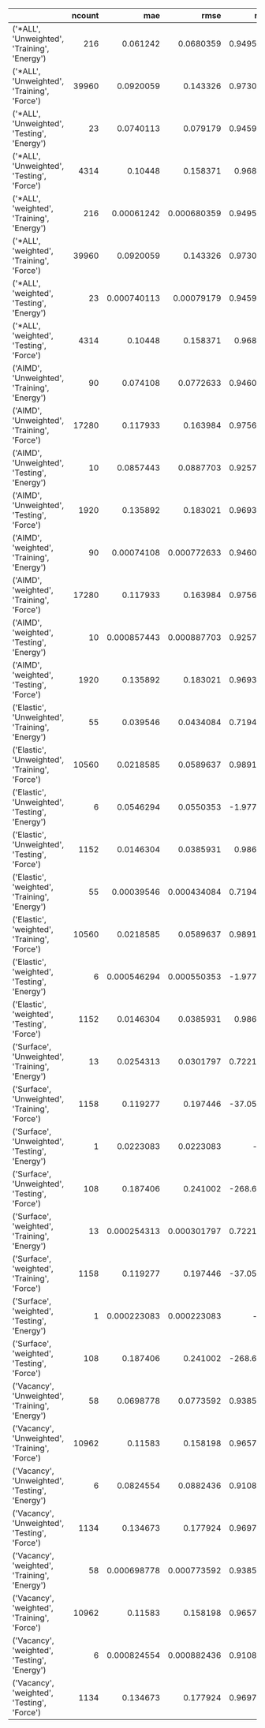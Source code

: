 |                                                 |   ncount |         mae |        rmse |         rsq |
|:------------------------------------------------|---------:|------------:|------------:|------------:|
| ('*ALL', 'Unweighted', 'Training', 'Energy')    |      216 | 0.061242    | 0.0680359   |    0.949515 |
| ('*ALL', 'Unweighted', 'Training', 'Force')     |    39960 | 0.0920059   | 0.143326    |    0.973024 |
| ('*ALL', 'Unweighted', 'Testing', 'Energy')     |       23 | 0.0740113   | 0.079179    |    0.945913 |
| ('*ALL', 'Unweighted', 'Testing', 'Force')      |     4314 | 0.10448     | 0.158371    |    0.96831  |
| ('*ALL', 'weighted', 'Training', 'Energy')      |      216 | 0.00061242  | 0.000680359 |    0.949515 |
| ('*ALL', 'weighted', 'Training', 'Force')       |    39960 | 0.0920059   | 0.143326    |    0.973024 |
| ('*ALL', 'weighted', 'Testing', 'Energy')       |       23 | 0.000740113 | 0.00079179  |    0.945913 |
| ('*ALL', 'weighted', 'Testing', 'Force')        |     4314 | 0.10448     | 0.158371    |    0.96831  |
| ('AIMD', 'Unweighted', 'Training', 'Energy')    |       90 | 0.074108    | 0.0772633   |    0.946006 |
| ('AIMD', 'Unweighted', 'Training', 'Force')     |    17280 | 0.117933    | 0.163984    |    0.975609 |
| ('AIMD', 'Unweighted', 'Testing', 'Energy')     |       10 | 0.0857443   | 0.0887703   |    0.925752 |
| ('AIMD', 'Unweighted', 'Testing', 'Force')      |     1920 | 0.135892    | 0.183021    |    0.969387 |
| ('AIMD', 'weighted', 'Training', 'Energy')      |       90 | 0.00074108  | 0.000772633 |    0.946006 |
| ('AIMD', 'weighted', 'Training', 'Force')       |    17280 | 0.117933    | 0.163984    |    0.975609 |
| ('AIMD', 'weighted', 'Testing', 'Energy')       |       10 | 0.000857443 | 0.000887703 |    0.925752 |
| ('AIMD', 'weighted', 'Testing', 'Force')        |     1920 | 0.135892    | 0.183021    |    0.969387 |
| ('Elastic', 'Unweighted', 'Training', 'Energy') |       55 | 0.039546    | 0.0434084   |    0.719482 |
| ('Elastic', 'Unweighted', 'Training', 'Force')  |    10560 | 0.0218585   | 0.0589637   |    0.989112 |
| ('Elastic', 'Unweighted', 'Testing', 'Energy')  |        6 | 0.0546294   | 0.0550353   |   -1.97742  |
| ('Elastic', 'Unweighted', 'Testing', 'Force')   |     1152 | 0.0146304   | 0.0385931   |    0.98651  |
| ('Elastic', 'weighted', 'Training', 'Energy')   |       55 | 0.00039546  | 0.000434084 |    0.719482 |
| ('Elastic', 'weighted', 'Training', 'Force')    |    10560 | 0.0218585   | 0.0589637   |    0.989112 |
| ('Elastic', 'weighted', 'Testing', 'Energy')    |        6 | 0.000546294 | 0.000550353 |   -1.97742  |
| ('Elastic', 'weighted', 'Testing', 'Force')     |     1152 | 0.0146304   | 0.0385931   |    0.98651  |
| ('Surface', 'Unweighted', 'Training', 'Energy') |       13 | 0.0254313   | 0.0301797   |    0.722108 |
| ('Surface', 'Unweighted', 'Training', 'Force')  |     1158 | 0.119277    | 0.197446    |  -37.0586   |
| ('Surface', 'Unweighted', 'Testing', 'Energy')  |        1 | 0.0223083   | 0.0223083   | -inf        |
| ('Surface', 'Unweighted', 'Testing', 'Force')   |      108 | 0.187406    | 0.241002    | -268.658    |
| ('Surface', 'weighted', 'Training', 'Energy')   |       13 | 0.000254313 | 0.000301797 |    0.722108 |
| ('Surface', 'weighted', 'Training', 'Force')    |     1158 | 0.119277    | 0.197446    |  -37.0586   |
| ('Surface', 'weighted', 'Testing', 'Energy')    |        1 | 0.000223083 | 0.000223083 | -inf        |
| ('Surface', 'weighted', 'Testing', 'Force')     |      108 | 0.187406    | 0.241002    | -268.658    |
| ('Vacancy', 'Unweighted', 'Training', 'Energy') |       58 | 0.0698778   | 0.0773592   |    0.938505 |
| ('Vacancy', 'Unweighted', 'Training', 'Force')  |    10962 | 0.11583     | 0.158198    |    0.965732 |
| ('Vacancy', 'Unweighted', 'Testing', 'Energy')  |        6 | 0.0824554   | 0.0882436   |    0.910812 |
| ('Vacancy', 'Unweighted', 'Testing', 'Force')   |     1134 | 0.134673    | 0.177924    |    0.969738 |
| ('Vacancy', 'weighted', 'Training', 'Energy')   |       58 | 0.000698778 | 0.000773592 |    0.938505 |
| ('Vacancy', 'weighted', 'Training', 'Force')    |    10962 | 0.11583     | 0.158198    |    0.965732 |
| ('Vacancy', 'weighted', 'Testing', 'Energy')    |        6 | 0.000824554 | 0.000882436 |    0.910812 |
| ('Vacancy', 'weighted', 'Testing', 'Force')     |     1134 | 0.134673    | 0.177924    |    0.969738 |
